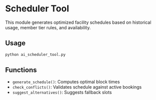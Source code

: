 # Scheduler Tool

This module generates optimized facility schedules based on historical usage, member tier rules, and availability.

## Usage

```bash
python ai_scheduler_tool.py
```

## Functions

- `generate_schedule()`: Computes optimal block times
- `check_conflicts()`: Validates schedule against active bookings
- `suggest_alternatives()`: Suggests fallback slots
